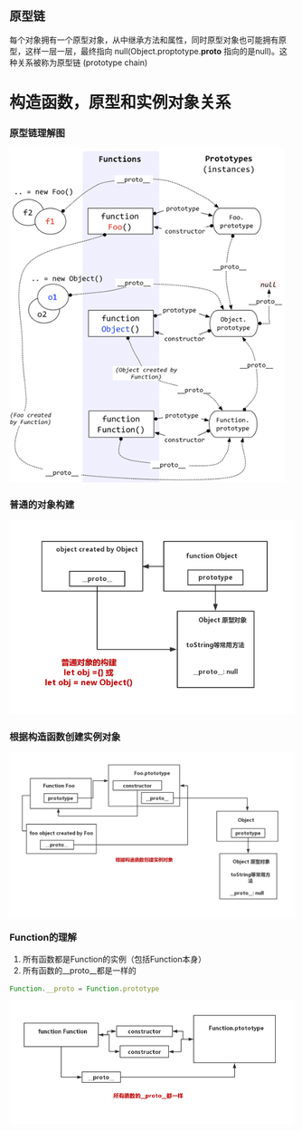 ## 原型链
每个对象拥有一个原型对象，从中继承方法和属性，同时原型对象也可能拥有原型，这样一层一层，最终指向 null(Object.proptotype.__proto__ 指向的是null)。这种关系被称为原型链 (prototype chain)

# 构造函数，原型和实例对象关系
### 原型链理解图
![原型链理解图](原型链理解图.jpg)
### 普通的对象构建
![普通对象的构建](普通对象的构建.png)
### 根据构造函数创建实例对象
![构造函数，原型，实例对象关系1](根据构造函数创建实例对象.png)

### Function的理解
1. 所有函数都是Function的实例（包括Function本身）
2. 所有函数的__proto__都是一样的
```js
Function.__proto = Function.prototype
```
![所有函数的__proto__都一样](./所有函数的__proto__都一样.png)